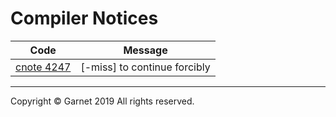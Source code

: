 # Compiler Notices

|Code|Message|
|:-:|:-:|
|[cnote 4247](https://github.com/Garnet3106/chestnut/blob/develop/docs/en/releases/ches0/tools/compiler/errors/cnote4247.md)|[-miss] to continue forcibly|

---

Copyright © Garnet 2019 All rights reserved.
